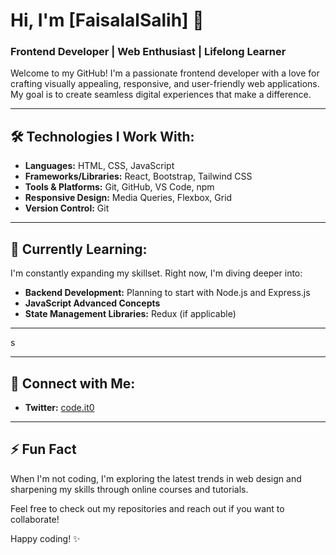 # Hi, I'm [FaisalalSalih] 👋

### Frontend Developer | Web Enthusiast | Lifelong Learner

Welcome to my GitHub! I'm a passionate frontend developer with a love for crafting visually appealing, responsive, and user-friendly web applications. My goal is to create seamless digital experiences that make a difference.

---

## 🛠️ Technologies I Work With:

- **Languages:** HTML, CSS, JavaScript
- **Frameworks/Libraries:** React, Bootstrap, Tailwind CSS
- **Tools & Platforms:** Git, GitHub, VS Code, npm
- **Responsive Design:** Media Queries, Flexbox, Grid
- **Version Control:** Git

---

## 🌱 Currently Learning:

I'm constantly expanding my skillset. Right now, I'm diving deeper into:

- **Backend Development:** Planning to start with Node.js and Express.js
- **JavaScript Advanced Concepts**
- **State Management Libraries:** Redux (if applicable)

---
s

---

## 🔗 Connect with Me:

- **Twitter:** [code.it0](https://twitter.com)
---

## ⚡ Fun Fact

When I'm not coding, I'm exploring the latest trends in web design and sharpening my skills through online courses and tutorials.

Feel free to check out my repositories and reach out if you want to collaborate!

Happy coding! ✨
